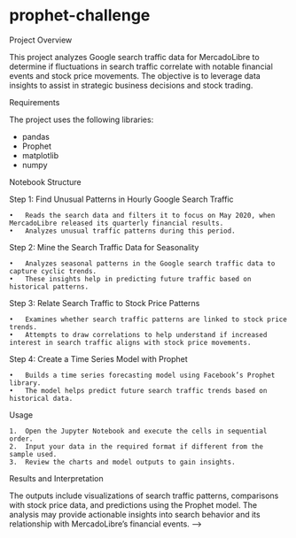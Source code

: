 # prophet-challenge
Project Overview

This project analyzes Google search traffic   data for MercadoLibre to determine if fluctuations in search traffic correlate with notable financial events and stock price movements. The objective is to leverage data insights to assist in strategic business decisions and stock trading.  

Requirements  

The project uses the following libraries:
- pandas
- Prophet
- matplotlib
- numpy


Notebook Structure

Step 1: Find Unusual Patterns in Hourly Google Search Traffic

	•	Reads the search data and filters it to focus on May 2020, when MercadoLibre released its quarterly financial results.
	•	Analyzes unusual traffic patterns during this period.

Step 2: Mine the Search Traffic Data for Seasonality

	•	Analyzes seasonal patterns in the Google search traffic data to capture cyclic trends.
	•	These insights help in predicting future traffic based on historical patterns.

Step 3: Relate Search Traffic to Stock Price Patterns

	•	Examines whether search traffic patterns are linked to stock price trends.
	•	Attempts to draw correlations to help understand if increased interest in search traffic aligns with stock price movements.

Step 4: Create a Time Series Model with Prophet

	•	Builds a time series forecasting model using Facebook’s Prophet library.
	•	The model helps predict future search traffic trends based on historical data.

Usage

	1.	Open the Jupyter Notebook and execute the cells in sequential order.
	2.	Input your data in the required format if different from the sample used.
	3.	Review the charts and model outputs to gain insights.

Results and Interpretation

The outputs include visualizations of search traffic patterns, comparisons with stock price data, and predictions using the Prophet model. The analysis may provide actionable insights into search behavior and its relationship with MercadoLibre’s financial events. -->
